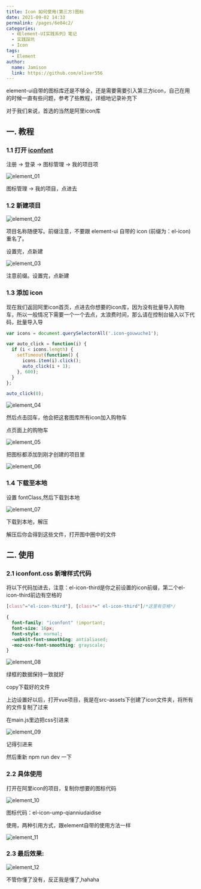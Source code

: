 ```yaml
---
title: Icon 如何使用(第三方)图标
date: 2021-09-02 14:33
permalink: /pages/6e04c2/
categories:
  - 《Element-UI实践系列》笔记
  - 实践踩坑
  - Icon
tags:
  - Element
author:
  name: Jamison
  link: https://github.com/oliver556
---
```


element-ui自带的图标库还是不够全，还是需要需要引入第三方icon，自己在用的时候一直有些问题，参考了些教程，详细地记录补充下

对于我们来说，首选的当然是阿里icon库

## 一. 教程

### 1.1 打开 [iconfont](https://www.iconfont.cn/)

注册 → 登录 → 图标管理 → 我的项目项

![element_01](https://cdn.jsdelivr.net/gh/oliver556/image-hosting@master/20220108/element_01.1ww84uogfpds.jpg)

图标管理 → 我的项目，点进去

### 1.2 新建项目

![element_02](https://cdn.jsdelivr.net/gh/oliver556/image-hosting@master/20220108/element_02.7hvgjgigjg00.jpg)

项目名称随便写。前缀注意，不要跟 element-ui 自带的 icon (前缀为：el-icon)重名了。

设置完，点新建

![element_03](https://cdn.jsdelivr.net/gh/oliver556/image-hosting@master/20220108/element_03.382mqiqwq1i0.jpg)

注意前缀。设置完，点新建

### 1.3 添加 icon

现在我们返回阿里icon首页，点进去你想要的icon库，因为没有批量导入购物车，所以一般情况下需要一个一个去点，太浪费时间，那么请在控制台输入以下代码，批量导入导

```js
var icons = document.querySelectorAll('.icon-gouwuche1');

var auto_click = function(i) {
  if (i < icons.length) {
    setTimeout(function() {
      icons.item(i).click();
      auto_click(i + 1);
    }, 600);
  }
};

auto_click(0);
```

![element_04](https://cdn.jsdelivr.net/gh/oliver556/image-hosting@master/20220108/element_04.33z183tb55o0.jpg)

然后点击回车，他会把这套图库所有icon加入购物车

点页面上的购物车

![element_05](https://cdn.jsdelivr.net/gh/oliver556/image-hosting@master/20220108/element_05.3aflte0kua80.jpg)

把图标都添加到刚才创建的项目里

![element_06](https://cdn.jsdelivr.net/gh/oliver556/image-hosting@master/20220108/element_06.3yvhajam1di0.jpg)

### 1.4 下载至本地

设置 fontClass,然后下载到本地

![element_07](https://cdn.jsdelivr.net/gh/oliver556/image-hosting@master/20220108/element_07.w80qp0jq88w.jpg)

下载到本地，解压

解压后你会得到这些文件，打开图中圈中的文件

## 二. 使用

### 2.1 iconfont.css 新增样式代码

将以下代码加进去，注意：el-icon-third是你之前设置的icon前缀，第二个el-icon-third前边有空格的

```css
[class^="el-icon-third"], [class*=" el-icon-third"]/*这里有空格*/

{
  font-family: "iconfont" !important;
  font-size: 16px;
  font-style: normal;
  -webkit-font-smoothing: antialiased;
  -moz-osx-font-smoothing: grayscale;
}
```

![element_08](https://cdn.jsdelivr.net/gh/oliver556/image-hosting@master/20220108/element_08.7c9b9gpppm80.jpg)

绿框的数据保持一致就好

copy下载好的文件

上边设置好以后，打开vue项目，我是在src-assets下创建了icon文件夹，将所有的文件复制了过来

在main.js里边把css引进来

![element_09](https://cdn.jsdelivr.net/gh/oliver556/image-hosting@master/20220108/element_09.6iw7bhlaw9s0.jpg)

记得引进来

然后重新 npm run dev 一下

### 2.2 具体使用

打开在阿里icon的项目，复制你想要的图标代码

![element_10](https://cdn.jsdelivr.net/gh/oliver556/image-hosting@master/20220108/element_10.691qdtwje1k0.jpg)

图标代码：el-icon-ump-qianniudaidise

使用，两种引用方式，跟element自带的使用方法一样

![element_11](https://cdn.jsdelivr.net/gh/oliver556/image-hosting@master/20220108/element_11.3xe0inqcsa40.jpg)

### 2.3 最后效果:

![element_12](https://cdn.jsdelivr.net/gh/oliver556/image-hosting@master/20220108/element_12.4zm5axdgjow0.jpg)

不管你懂了没有，反正我是懂了,hahaha
